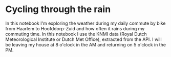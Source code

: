 # Cycling through the rain
In this notebook I'm exploring the weather during my daily commute by bike from Haarlem to Hoofddorp-Zuid and how often it rains during my commuting time. In this notebook I use the KNMI data (Royal Dutch Meteorological Institute or Dutch Met Office), extracted from the API. I will be leaving my house at 8 o'clock in the AM and returning on 5 o'clock in the PM.
